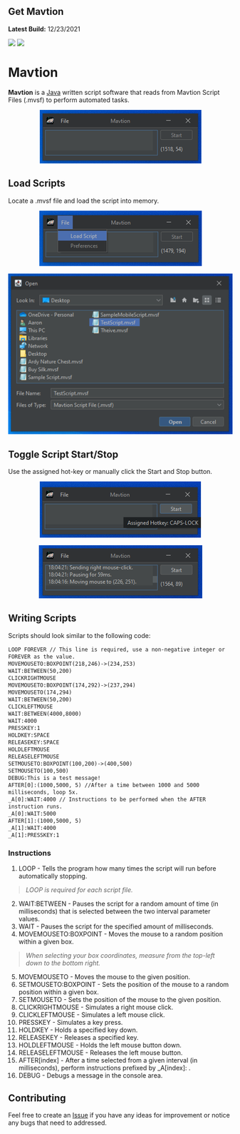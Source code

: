 




## Get Mavtion

**Latest Build:** 12/23/2021
<p>
<a href="https://github.com/prathercc/mavtion/raw/main/Mavtion.jar"><img src="https://img.shields.io/badge/Mavtion.jar-Download-blue.svg?style=plastic&logo=java"></a>
<a href="https://github.com/prathercc/mavtion/raw/main/Sample%20Script.mvsf"><img src="https://img.shields.io/badge/Sample Script.mvsf-Download-red.svg?style=plastic"></a>
</p>

#  Mavtion

 **Mavtion** is a [Java](https://java.com/en/)  written script software that reads from Mavtion Script Files (.mvsf) to perform automated tasks.
<p align="center">
<img src="https://raw.githubusercontent.com/prathercc/mavtion/main/screenshots/1.png">
</p>


## Load Scripts
Locate a .mvsf file and load the script into memory.

<p align="center">
<img src="https://raw.githubusercontent.com/prathercc/mavtion/main/screenshots/2.png">
</p>
<p align="center">
<img src="https://raw.githubusercontent.com/prathercc/mavtion/main/screenshots/3.png">
</p>
<p align="center">
</p>

## Toggle Script Start/Stop
Use the assigned hot-key or manually click the Start and Stop button.
<p align="center">
<img src="https://raw.githubusercontent.com/prathercc/mavtion/main/screenshots/4.png">
</p>
<p align="center">
<img src="https://raw.githubusercontent.com/prathercc/mavtion/main/screenshots/5.png">
</p>

## Writing Scripts
Scripts should look similar to the following code:
<p align="center">

    LOOP FOREVER // This line is required, use a non-negative integer or FOREVER as the value.
    MOVEMOUSETO:BOXPOINT(218,246)->(234,253)
    WAIT:BETWEEN(50,200)
    CLICKRIGHTMOUSE
    MOVEMOUSETO:BOXPOINT(174,292)->(237,294)
    MOVEMOUSETO(174,294)
    WAIT:BETWEEN(50,200)
    CLICKLEFTMOUSE
    WAIT:BETWEEN(4000,8000)
    WAIT:4000
    PRESSKEY:1
    HOLDKEY:SPACE
    RELEASEKEY:SPACE
    HOLDLEFTMOUSE
    RELEASELEFTMOUSE
    SETMOUSETO:BOXPOINT(100,200)->(400,500)
    SETMOUSETO(100,500)
    DEBUG:This is a test message!
    AFTER[0]:(1000,5000, 5) //After a time between 1000 and 5000 milliseconds, loop 5x.
    _A[0]:WAIT:4000 // Instructions to be performed when the AFTER instruction runs.
    _A[0]:WAIT:5000
    AFTER[1]:(1000,5000, 5)
    _A[1]:WAIT:4000
    _A[1]:PRESSKEY:1
### Instructions
 1. LOOP - Tells the program how many times the script will run before automatically stopping.
> *LOOP is required for each script file.*
 2. WAIT:BETWEEN - Pauses the script for a random amount of time (in milliseconds) that is selected between the two interval parameter values.
 3. WAIT - Pauses the script for the specified amount of milliseconds.
 4. MOVEMOUSETO:BOXPOINT - Moves the mouse to a random position within a given box. 
> *When selecting your box coordinates, measure from the top-left down to the bottom right.*
5. MOVEMOUSETO - Moves the mouse to the given position.
6. SETMOUSETO:BOXPOINT - Sets the position of the mouse to a random position within a given box.
7. SETMOUSETO - Sets the position of the mouse to the given position.
8. CLICKRIGHTMOUSE - Simulates a right mouse click.
9. CLICKLEFTMOUSE - Simulates a left mouse click.
10. PRESSKEY - Simulates a key press.
11. HOLDKEY - Holds a specified key down.
12. RELEASEKEY - Releases a specified key.
13. HOLDLEFTMOUSE - Holds the left mouse button down.
14. RELEASELEFTMOUSE - Releases the left mouse button. 
15. AFTER[index] - After a time selected from a given interval (in milliseconds), perform instructions prefixed by _A[index]: .
16. DEBUG - Debugs a message in the console area.
</p>

## Contributing

Feel free to create an [Issue](https://github.com/prathercc/mavtion/issues) if you have any ideas for improvement or notice any bugs that need to addressed.

 

